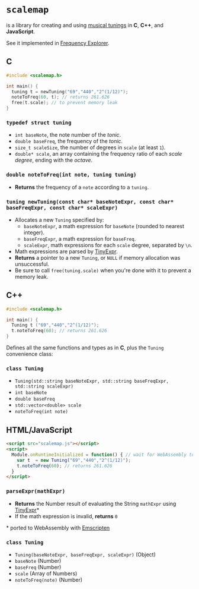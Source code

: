 # `scalemap`
is a library for creating and using [musical tunings](https://en.wikipedia.org/wiki/Musical_tuning#Tuning_systems) in **C**, **C++**, and **JavaScript**.

See it implemented in [Frequency Explorer](https://maxis.cool/frex).

## C

```c
#include <scalemap.h>

int main() {
  tuning t = newTuning("69","440","2^(1/12)");
  noteToFreq(60, t); // returns 261.626
  free(t.scale); // to prevent memory leak
}
```

### `typedef struct tuning`

- `int baseNote`, the note number of the *tonic*.
- `double baseFreq`, the frequency of the *tonic*.
- `size_t scaleSize`, the number of degrees in `scale` (at least `1`).
- `double* scale`, an array containing the frequency ratio of each *scale degree*, ending with the *octave*.

### `double noteToFreq(int note, tuning tuning)`
- **Returns** the frequency of a `note` according to a `tuning`.

### `tuning newTuning(const char* baseNoteExpr, const char* baseFreqExpr, const char* scaleExpr)`
- Allocates a new `Tuning` specified by:
  - `baseNoteExpr`, a math expression for `baseNote` (rounded to nearest integer).
  - `baseFreqExpr`, a math expression for `baseFreq`.
  - `scaleExpr`, math expressions for each `scale` degree, separated by `\n`.
- Math expressions are parsed by [TinyExpr](https://codeplea.com/tinyexpr).
- **Returns** a pointer to a new `Tuning`, or `NULL` if memory allocation was unsuccessful.
- Be sure to call `free(tuning.scale)` when you're done with it to prevent a memory leak.

## C++


```cpp
#include <scalemap.h>

int main() {
  Tuning t ("69","440","2^(1/12)");
  t.noteToFreq(60); // returns 261.626
}
```

Defines all the same functions and types as in **C**, plus the `Tuning` convenience class:


### `class Tuning`
- `Tuning(std::string baseNoteExpr, std::string baseFreqExpr, std::string scaleExpr)`
- `int baseNote`
- `double baseFreq`
- `std::vector<double> scale`
- `noteToFreq(int note)`

## HTML/JavaScript

```html
<script src="scalemap.js"></script>
<script>
  Module.onRuntimeInitialized = function() { // wait for WebAssembly to initialize
    var t  = new Tuning("69","440","2^(1/12)");
    t.noteToFreq(60); // returns 261.626
  }
</script>
```

### `parseExpr(mathExpr)`
- **Returns** the Number result of evaluating the String `mathExpr` using [TinyExpr](https://codeplea.com/tinyexpr)*
- If the math expression is invalid, **returns** `0`

\* ported to WebAssembly with [Emscripten](https://emscripten.org)

### `class Tuning`
- `Tuning(baseNoteExpr, baseFreqExpr, scaleExpr)` (Object)
- `baseNote` (Number)
- `baseFreq` (Number)
- `scale` (Array of Numbers)
- `noteToFreq(note)` (Number)
